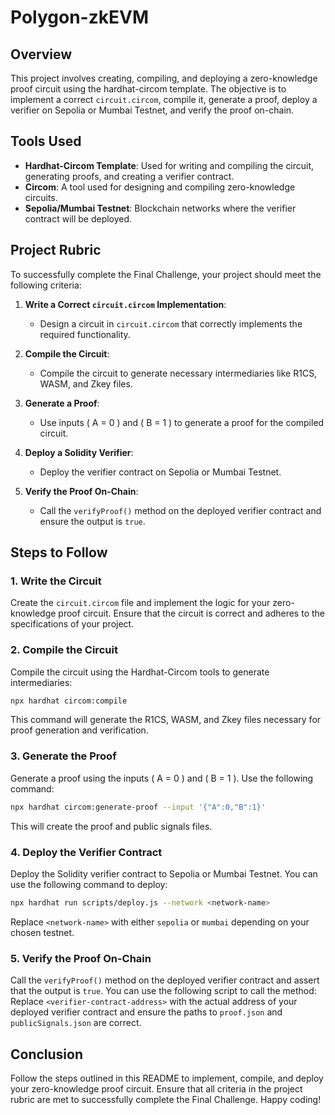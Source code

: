 # Polygon-zkEVM

## Overview
This project involves creating, compiling, and deploying a zero-knowledge proof circuit using the hardhat-circom template. The objective is to implement a correct `circuit.circom`, compile it, generate a proof, deploy a verifier on Sepolia or Mumbai Testnet, and verify the proof on-chain.

## Tools Used
- **Hardhat-Circom Template**: Used for writing and compiling the circuit, generating proofs, and creating a verifier contract.
- **Circom**: A tool used for designing and compiling zero-knowledge circuits.
- **Sepolia/Mumbai Testnet**: Blockchain networks where the verifier contract will be deployed.

## Project Rubric
To successfully complete the Final Challenge, your project should meet the following criteria:

1. **Write a Correct `circuit.circom` Implementation**:
   - Design a circuit in `circuit.circom` that correctly implements the required functionality.

2. **Compile the Circuit**:
   - Compile the circuit to generate necessary intermediaries like R1CS, WASM, and Zkey files.

3. **Generate a Proof**:
   - Use inputs \( A = 0 \) and \( B = 1 \) to generate a proof for the compiled circuit.

4. **Deploy a Solidity Verifier**:
   - Deploy the verifier contract on Sepolia or Mumbai Testnet.

5. **Verify the Proof On-Chain**:
   - Call the `verifyProof()` method on the deployed verifier contract and ensure the output is `true`.

## Steps to Follow

### 1. Write the Circuit
Create the `circuit.circom` file and implement the logic for your zero-knowledge proof circuit. Ensure that the circuit is correct and adheres to the specifications of your project.

### 2. Compile the Circuit
Compile the circuit using the Hardhat-Circom tools to generate intermediaries:
```bash
npx hardhat circom:compile
```
This command will generate the R1CS, WASM, and Zkey files necessary for proof generation and verification.

### 3. Generate the Proof
Generate a proof using the inputs \( A = 0 \) and \( B = 1 \). Use the following command:
```bash
npx hardhat circom:generate-proof --input '{"A":0,"B":1}'
```
This will create the proof and public signals files.

### 4. Deploy the Verifier Contract
Deploy the Solidity verifier contract to Sepolia or Mumbai Testnet. You can use the following command to deploy:
```bash
npx hardhat run scripts/deploy.js --network <network-name>
```
Replace `<network-name>` with either `sepolia` or `mumbai` depending on your chosen testnet.

### 5. Verify the Proof On-Chain
Call the `verifyProof()` method on the deployed verifier contract and assert that the output is `true`. You can use the following script to call the method:
Replace `<verifier-contract-address>` with the actual address of your deployed verifier contract and ensure the paths to `proof.json` and `publicSignals.json` are correct.

## Conclusion
Follow the steps outlined in this README to implement, compile, and deploy your zero-knowledge proof circuit. Ensure that all criteria in the project rubric are met to successfully complete the Final Challenge. Happy coding!
